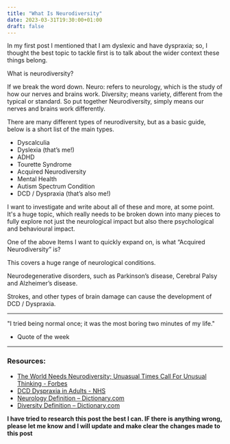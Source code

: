 ```yaml
---
title: "What Is Neurodiversity"
date: 2023-03-31T19:30:00+01:00
draft: false
---
```


In my first post I mentioned that I am dyslexic and have dyspraxia; so, I thought the best topic to tackle first is to talk about the wider context these things belong.

What is neurodiversity?

If we break the word down. Neuro: refers to neurology, which is the study of how our nerves and brains work. Diversity; means variety, different from the typical or standard. So put together Neurodiversity, simply means our nerves and brains work differently.  

There are many different types of neurodiversity, but as a basic guide, below is a short list of the main types.

-	Dyscalculia
-	Dyslexia (that’s me!)
-	ADHD
-	Tourette Syndrome
-	Acquired Neurodiversity
-	Mental Health
-	Autism Spectrum Condition
-	DCD / Dyspraxia (that’s also me!)

I want to investigate and write about all of these and more, at some point. It's a huge topic, which really needs to be broken down into many pieces to fully explore not just the neurological impact but also there psychological and behavioural impact.

One of the above Items I want to quickly expand on, is what “Acquired Neurodiversity” is?

This covers a huge range of neurological conditions. 

Neurodegenerative disorders, such as Parkinson’s disease, Cerebral Palsy and Alzheimer’s disease.

Strokes, and other types of brain damage can cause the development of DCD / Dyspraxia.

---

"I tried being normal once; it was the most boring two minutes of my life." 
- Quote of the week

---

### Resources:

-	[The World Needs Neurodiversity; Unuasual Times Call For Unusual Thinking - Forbes](https://www.forbes.com/sites/drnancydoyle/2020/03/24/the-world-needs-neurodiversity-unusual-times-call-for-unusual-thinking/?sh=7fe939386db2)
-	[DCD Dyspraxia in Adults - NHS](https://www.nhs.uk/conditions/developmental-coordination-disorder-dyspraxia-in-adults/)
-	[Neurology Definition – Dictionary.com](https://www.dictionary.com/browse/neurology)
-	[Diversity Definition – Dictionary.com](https://www.dictionary.com/browse/diversity)

**I have tried to research this post the best I can. IF there is anything wrong, please let me know and I will update and make clear the changes made to this post**

